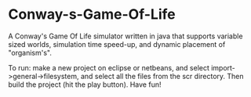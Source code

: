 Conway-s-Game-Of-Life
=====================

A Conway's Game Of Life simulator written in java that supports variable sized worlds, simulation time speed-up, and dynamic placement of "organism's". 

To run: make a new project on eclipse or netbeans, and select import->general->filesystem, and select all the files from the scr directory. Then build the project (hit the play button). Have fun!
